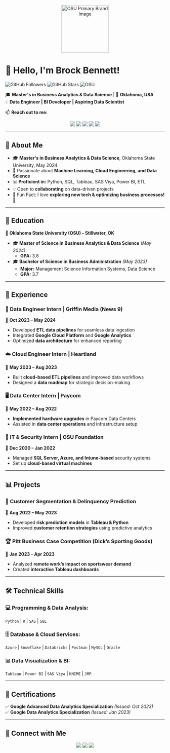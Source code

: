 <p align="center">
    <img src="https://brand.okstate.edu/site-files/images/brand-guide/primary-brand.png" alt="OSU Primary Brand Image" width="150">
</p>

# 👋 Hello, I'm Brock Bennett!  

![GitHub Followers](https://img.shields.io/github/followers/brocktbennett?style=social)
![GitHub Stars](https://img.shields.io/github/stars/brocktbennett?style=social)
![OSU](https://img.shields.io/badge/Oklahoma%20State%20University-Orange?style=flat&logo=oklahomastate)

🎓 **Master's in Business Analytics & Data Science** | 📍 **Oklahoma, USA**  
💡 **Data Engineer | BI Developer | Aspiring Data Scientist**  

📫 **Reach out to me:**  
<p align="center">
  <a href="mailto:brock.bennett@okstate.edu"><img src="https://img.shields.io/badge/Email-D14836?style=flat&logo=gmail&logoColor=white"></a>
  <a href="https://linkedin.com/in/brocktbennett/"><img src="https://img.shields.io/badge/LinkedIn-0077B5?style=flat&logo=linkedin&logoColor=white"></a>
  <a href="https://brocktbennett.com/"><img src="https://img.shields.io/badge/Portfolio-000000?style=flat&logo=About.me&logoColor=white"></a>
  <a href="https://github.com/brocktbennett"><img src="https://img.shields.io/badge/GitHub-100000?style=flat&logo=github&logoColor=white"></a>
  <a href="https://drive.google.com/file/d/1cPI_ODMYBRV1LbjaejKnt1numbhHUrpa/view?usp=sharing"><img src="https://img.shields.io/badge/Resume-4285F4?style=flat&logo=Google-Drive&logoColor=white"></a>
</p>

---

## 🚀 About Me 

- 🎓 **Master's in Business Analytics & Data Science**, Oklahoma State University, May 2024
- 🔬 Passionate about **Machine Learning, Cloud Engineering, and Data Science**
- 📊 **Proficient in:** Python, SQL, Tableau, SAS Viya, Power BI, ETL
- 💡 Open to **collaborating** on data-driven projects
- 🌟 Fun Fact: I love **exploring new tech & optimizing business processes!** 🚀

---

## 📜 Education  

📍 **Oklahoma State University (OSU) - Stillwater, OK**  
- 🎓 **Master of Science in Business Analytics & Data Science** *(May 2024)*  
  - **GPA:** 3.8  
- 🎓 **Bachelor of Science in Business Administration** *(May 2023)*  
  - **Major:** Management Science Information Systems, Data Science  
  - **GPA:** 3.7  

---

## 💼 Experience  

### **🚀 Data Engineer Intern | Griffin Media (News 9)**  
📅 **Oct 2023 – May 2024**  
- Developed **ETL data pipelines** for seamless data ingestion  
- Integrated **Google Cloud Platform** and **Google Analytics**  
- Optimized **data architecture** for enhanced reporting  

### **☁️ Cloud Engineer Intern | Heartland**  
📅 **May 2023 – Aug 2023**  
- Built **cloud-based ETL pipelines** and improved data workflows  
- Designed a **data roadmap** for strategic decision-making  

### **🖥️ Data Center Intern | Paycom**  
📅 **May 2022 – Aug 2022**  
- **Implemented hardware upgrades** in Paycom Data Centers  
- Assisted in **data center operations** and infrastructure setup  

### **🔐 IT & Security Intern | OSU Foundation**  
📅 **Dec 2020 – Jan 2022**  
- Managed **SQL Server, Azure, and Intune-based** security systems  
- Set up **cloud-based virtual machines**  

---

## 📊 Projects  

### **📌 Customer Segmentation & Delinquency Prediction**
📅 **Aug 2022 – May 2023**  
- Developed **risk prediction models** in **Tableau & Python**  
- Improved **customer retention strategies** using predictive analytics  

### **🏆 Pitt Business Case Competition (Dick’s Sporting Goods)**
📅 **Jan 2023 – Apr 2023**  
- Analyzed **remote work’s impact on sportswear demand**  
- Created **interactive Tableau dashboards**  

---

## 🛠️ Technical Skills  

### **💻 Programming & Data Analysis:**  
`Python` | `R` | `SAS` | `SQL`  

### **🗄️ Database & Cloud Services:**  
`Azure` | `Snowflake` | `Databricks` | `Postman` | `MySQL` | `Oracle`  

### **📊 Data Visualization & BI:**  
`Tableau` | `Power BI` | `SAS Viya` | `KNIME` | `JMP`  

---

## 📜 Certifications  

✅ **Google Advanced Data Analytics Specialization** *(Issued: Oct 2023)*  
✅ **Google Data Analytics Specialization** *(Issued: Jan 2023)*  

---

## 🔗 Connect with Me  

<p align="center">
  <a href="https://linkedin.com/in/brocktbennett"><img src="https://img.shields.io/badge/LinkedIn-0077B5?style=flat&logo=linkedin&logoColor=white"></a>
  <a href="https://github.com/brocktbennett"><img src="https://img.shields.io/badge/GitHub-181717?style=flat&logo=github&logoColor=white"></a>
  <a href="https://brocktbennett.com/"><img src="https://img.shields.io/badge/Portfolio-000000?style=flat&logo=About.me&logoColor=white"></a>
</p>
